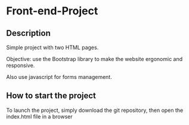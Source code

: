 # Front-end-Project

## Description
Simple project with two HTML pages.

Objective: use the Bootstrap library to make the website ergonomic and responsive.

Also use javascript for forms management.

## How to start the project

To launch the project, simply download the git repository, then open the index.html file in a browser

